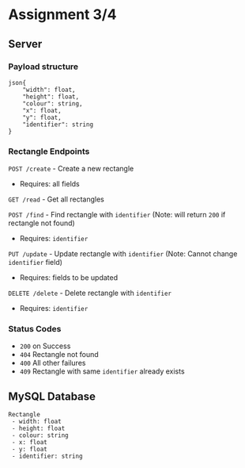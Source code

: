 

# Assignment 3/4
## Server

### Payload structure
```
json{ 
    "width": float,
    "height": float,
    "colour": string,
    "x": float,
    "y": float,
    "identifier": string
}
```

### Rectangle Endpoints
`POST /create` - Create a new rectangle
- Requires: all fields

`GET /read` - Get all rectangles

`POST /find` - Find rectangle with `identifier` (Note: will return `200` if rectangle not found)
- Requires: `identifier` 

`PUT /update` - Update rectangle with `identifier` (Note: Cannot change `identifier` field)
- Requires: fields to be updated

`DELETE /delete` - Delete rectangle with `identifier`
- Requires: `identifier` 


### Status Codes
- `200` on Success
- `404` Rectangle not found
- `400` All other failures
- `409` Rectangle with same `identifier` already exists


## MySQL Database
```
Rectangle
 - width: float
 - height: float
 - colour: string
 - x: float
 - y: float
 - identifier: string
```